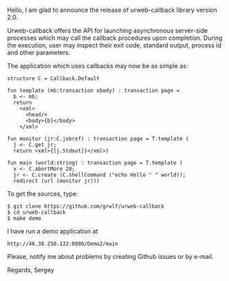 Hello, I am glad to announce the release of urweb-callback library version 2.0.

Urweb-callback offers the API for launching asynchronous server-side
processes which may call the callback procedures upon completion. During the
execution, user may inspect their exit code, standard output, process id
and other parameters.

The application which uses callbacks may now be as simple as:

    structure C = Callback.Default

    fun template (mb:transaction xbody) : transaction page =
      b <- mb;
      return
        <xml>
          <head/>
          <body>{b}</body>
        </xml>

    fun monitor (jr:C.jobref) : transaction page = T.template (
      j <- C.get jr;
      return <xml>{[j.Stdout]}</xml>)

    fun main (world:string) : transaction page = T.template (
      x <- C.abortMore 20;
      jr <- C.create (C.shellCommand ("echo Hello " ^ world));
      redirect (url (monitor jr)))

To get the sources, type:

    $ git clone https://github.com/grwlf/urweb-callback
    $ cd urweb-callback
    $ make demo

I have run a demo application at

    http://46.38.250.132:8080/Demo2/main

Please, notify me about problems by creating Github issues or by e-mail.

Regards,
Sergey


